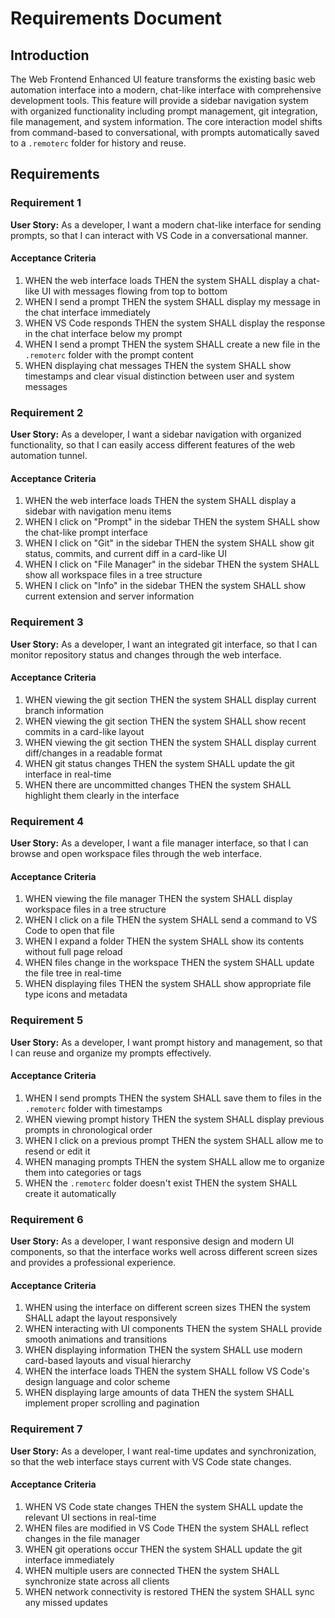 # Requirements Document

## Introduction

The Web Frontend Enhanced UI feature transforms the existing basic web automation interface into a modern, chat-like interface with comprehensive development tools. This feature will provide a sidebar navigation system with organized functionality including prompt management, git integration, file management, and system information. The core interaction model shifts from command-based to conversational, with prompts automatically saved to a `.remoterc` folder for history and reuse.

## Requirements

### Requirement 1

**User Story:** As a developer, I want a modern chat-like interface for sending prompts, so that I can interact with VS Code in a conversational manner.

#### Acceptance Criteria

1. WHEN the web interface loads THEN the system SHALL display a chat-like UI with messages flowing from top to bottom
2. WHEN I send a prompt THEN the system SHALL display my message in the chat interface immediately
3. WHEN VS Code responds THEN the system SHALL display the response in the chat interface below my prompt
4. WHEN I send a prompt THEN the system SHALL create a new file in the `.remoterc` folder with the prompt content
5. WHEN displaying chat messages THEN the system SHALL show timestamps and clear visual distinction between user and system messages

### Requirement 2

**User Story:** As a developer, I want a sidebar navigation with organized functionality, so that I can easily access different features of the web automation tunnel.

#### Acceptance Criteria

1. WHEN the web interface loads THEN the system SHALL display a sidebar with navigation menu items
2. WHEN I click on "Prompt" in the sidebar THEN the system SHALL show the chat-like prompt interface
3. WHEN I click on "Git" in the sidebar THEN the system SHALL show git status, commits, and current diff in a card-like UI
4. WHEN I click on "File Manager" in the sidebar THEN the system SHALL show all workspace files in a tree structure
5. WHEN I click on "Info" in the sidebar THEN the system SHALL show current extension and server information

### Requirement 3

**User Story:** As a developer, I want an integrated git interface, so that I can monitor repository status and changes through the web interface.

#### Acceptance Criteria

1. WHEN viewing the git section THEN the system SHALL display current branch information
2. WHEN viewing the git section THEN the system SHALL show recent commits in a card-like layout
3. WHEN viewing the git section THEN the system SHALL display current diff/changes in a readable format
4. WHEN git status changes THEN the system SHALL update the git interface in real-time
5. WHEN there are uncommitted changes THEN the system SHALL highlight them clearly in the interface

### Requirement 4

**User Story:** As a developer, I want a file manager interface, so that I can browse and open workspace files through the web interface.

#### Acceptance Criteria

1. WHEN viewing the file manager THEN the system SHALL display workspace files in a tree structure
2. WHEN I click on a file THEN the system SHALL send a command to VS Code to open that file
3. WHEN I expand a folder THEN the system SHALL show its contents without full page reload
4. WHEN files change in the workspace THEN the system SHALL update the file tree in real-time
5. WHEN displaying files THEN the system SHALL show appropriate file type icons and metadata

### Requirement 5

**User Story:** As a developer, I want prompt history and management, so that I can reuse and organize my prompts effectively.

#### Acceptance Criteria

1. WHEN I send prompts THEN the system SHALL save them to files in the `.remoterc` folder with timestamps
2. WHEN viewing prompt history THEN the system SHALL display previous prompts in chronological order
3. WHEN I click on a previous prompt THEN the system SHALL allow me to resend or edit it
4. WHEN managing prompts THEN the system SHALL allow me to organize them into categories or tags
5. WHEN the `.remoterc` folder doesn't exist THEN the system SHALL create it automatically

### Requirement 6

**User Story:** As a developer, I want responsive design and modern UI components, so that the interface works well across different screen sizes and provides a professional experience.

#### Acceptance Criteria

1. WHEN using the interface on different screen sizes THEN the system SHALL adapt the layout responsively
2. WHEN interacting with UI components THEN the system SHALL provide smooth animations and transitions
3. WHEN displaying information THEN the system SHALL use modern card-based layouts and visual hierarchy
4. WHEN the interface loads THEN the system SHALL follow VS Code's design language and color scheme
5. WHEN displaying large amounts of data THEN the system SHALL implement proper scrolling and pagination

### Requirement 7

**User Story:** As a developer, I want real-time updates and synchronization, so that the web interface stays current with VS Code state changes.

#### Acceptance Criteria

1. WHEN VS Code state changes THEN the system SHALL update the relevant UI sections in real-time
2. WHEN files are modified in VS Code THEN the system SHALL reflect changes in the file manager
3. WHEN git operations occur THEN the system SHALL update the git interface immediately
4. WHEN multiple users are connected THEN the system SHALL synchronize state across all clients
5. WHEN network connectivity is restored THEN the system SHALL sync any missed updates